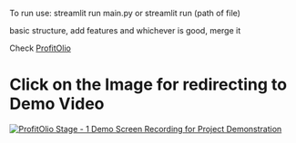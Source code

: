 To run use:
streamlit run main.py
or streamlit run (path of file)

basic structure, add features and whichever is good, merge it

Check [ProfitOlio](https://profitolio.streamlit.app/)

#  Click on the Image for redirecting to Demo Video

[![ProfitOlio Stage - 1 Demo Screen Recording for Project Demonstration](https://github.com/harshsinha-12/ProfitOlio/blob/main/thumbnail.png?raw=true)](https://www.youtube.com/watch?v=t1aObw-710Y "Click to watch on YouTube")
